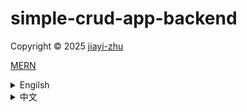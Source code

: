# simple-crud-app-backend

<p> Copyright © 2025 <a href="https://github.com/zhu7055">jiayi-zhu</a></p>

<a href="https://ithelp.ithome.com.tw/m/articles/10319502">MERN</a>
<details>
  <summary>Engilsh</summary>

- This project serves to backend development, aiming to build a complete RESTful CRUD API.

- The project primarily utilizes the following technologies:

# Tech Stack: 
- It uses Node.js as the runtime environment, Express as the web application framework, and MongoDB as the database (also referred to as the MERN stack, but without React). Additionally, Mongoose is a MongoDB Object Data Modeling (ODM) library for Node.js, used to simplify interaction with the MongoDB database.

# Core Functionalities (CRUD): 
- The project's core is to implement basic data operations for products, including Create, Read, Update, and Delete.
  
  ##  Create Product (Create):
  - Via the POST /api/products route, product data (e.g., name, quantity, price, image) is stored in the MongoDB database.
    ![createProduct](/images/createProduct.png)
  ## Read Products (Read):
    - Retrieve a list of all products from the database via the GET /api/products route.
    - Retrieve detailed information for a single product based on its unique ID via the GET /api/product/:id route.
  ## Update Product (Update):
    - Update information for an existing product based on its ID via the PUT /api/product/:id route.
  ## Delete Product (Delete):
    - Remove a specific product from the database based on its ID via the DELETE /api/product/:id route.
    - Project Structure and Practices: To enhance code maintainability and organization, the project emphasizes breaking down API logic into different components:
    - Models: Define the structure (Schema) of product data in the database, such as fields for product name, quantity, price, and image.
    - Routes: Define paths for different API endpoints and direct them to corresponding controller functions.
    - Controllers: Contain the actual business logic for handling specific API requests, such as how to create, read, update, or delete data from the database.
# Development and Testing Tools: 
- Uses various tools to aid development and testing:
    - Visual Studio Code: As the code editor.
    - Nodemon: Automatically restarts the server during development when code changes, improving development efficiency.
    - Thunder Client, Insomnia, Postman: These are tools used for testing API endpoints, allowing users to send HTTP requests and view responses.
    - Git Bash and GitHub: Used for version control and code hosting, utilizing .gitignore to exclude large or sensitive files (like node_modules) from being committed to the repository.
# Database Setup: 
- Includes setting up a free-tier database on MongoDB Atlas, creating users, configuring IP access, and obtaining the connection string.
- In summary, this project building a complete backend API based on Node.js, Express, and MongoDB, learning how to organize code, test APIs, and deploy the project to a version control system.
</details>

<details>
  <summary>中文</summary>
  
- 本專案用於後端開發，旨在建立完整的 RESTful CRUD API。

- 本專案主要使用以下技術：

# 技術堆疊：
  - 它使用 Node.js 作為執行時間環境，Express 作為 Web 應用框架，MongoDB 作為資料庫（也稱為 MERN 技術棧，但不包含 React）。此外，Mongoose 是一個用於 Node.js 的 MongoDB 物件資料建模 (ODM) 函式庫，用於簡化與 MongoDB 資料庫的交互作用。

# 核心功能 (CRUD)：
  - 此專案的核心是實現產品的基本資料操作，包括建立、讀取、更新和刪除。
## 建立產品 (Create)：
  - 透過 POST /api/products 路由，將產品資料（例如名稱、數量、價格、圖片）儲存在 MongoDB 資料庫中。

![createProduct](/images/createProduct.png)
## 讀取產品 (Read)：
  - 透過 GET /api/products 路由從資料庫中檢索所有產品清單。
    ![getProducts](/images/getProducts)
    ![getProduct_browser](/images/getProduct_browser.png)
  - 透過 GET /api/product/:id 路由，根據產品的唯一 ID 檢索單一產品的詳細資訊。
    ![getProduct](/images/getProduct.png)
    ![getProduct_browser](/images/getProduct_browser.png)

## 更新產品 (Update)：
- 透過 PUT /api/product/:id 路由，根據產品 ID 更新現有產品的資訊。
  ![updateProduct](/images/updateProduct.png)
  ![updateProduct_2](/images/updateProduct_2.png)
## 刪除產品 (Delete)：
  - 透過 DELETE /api/product/:id 路由，根據產品 ID 從資料庫中刪除特定產品。
    ![updateProduct](/images/updateProduct.png)
    ![updateProduct_2](/images/updateProduct_2.png)
  - 專案結構和實踐：為了增強程式碼的可維護性和組織性，該專案強調將 API 邏輯分解為不同的元件：
  - 模型：定義資料庫中產品資料的結構（Schema），例如產品名稱、數量、價格和圖片等欄位。
  - 路由：定義不同 API 端點的路徑，並將其導向對應的控制器函數。
    ![route_encodedURL](/images/route_encodedURL.png)
  - 控制器：包含處理特定 API 要求的實際業務邏輯，例如如何在資料庫中建立、讀取、更新或刪除資料。
    ![deleteProduct](/images/deleteProduct.pmg)
    ![deletedProduct](/images/deletedProduct.png)
    
# 開發和測試工具：
  - 使用各種輔助開發和測試的工具：
  - Visual Studio Code：作為程式碼編輯器。
  - Nodemon：在開發過程中，當程式碼變更時自動重新啟動伺服器，提高開發效率。
  - Thunder Client、Insomnia、Postman：這些工具用於測試 API 端點，允許使用者發送 HTTP 請求並查看回應。
  - Git Bash 和 GitHub：用於版本控制和程式碼託管，利用 .gitignore 檔案阻止大型或敏感檔案（如 node_modules）提交到程式碼庫。
# 資料庫設定：
  - 包括在 MongoDB Atlas 上設定免費資料庫、建立使用者、設定 IP 存取以及取得連接字串。
  - 總結來說，本專案基於 Node.js、Express 和 MongoDB 建立了一個完整的後端 API，學習如何組織程式碼、測試 API 以及將專案部署到版本控制系統。
</details>
